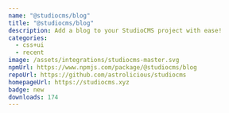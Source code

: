 ```yaml
---
name: "@studiocms/blog"
title: "@studiocms/blog"
description: Add a blog to your StudioCMS project with ease!
categories:
  - css+ui
  - recent
image: /assets/integrations/studiocms-master.svg
npmUrl: https://www.npmjs.com/package/@studiocms/blog
repoUrl: https://github.com/astrolicious/studiocms
homepageUrl: https://studiocms.xyz
badge: new
downloads: 174
---
```

